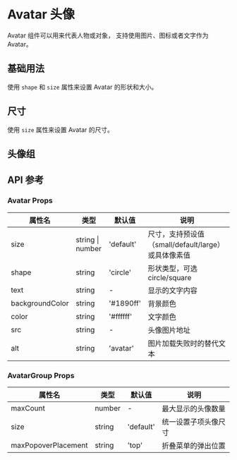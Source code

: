 # Avatar 头像

Avatar 组件可以用来代表人物或对象， 支持使用图片、图标或者文字作为 Avatar。

## 基础用法

<p>
使用 <code>shape</code> 和 <code>size</code> 属性来设置 Avatar 的形状和大小。
</p>

<demo vue="./example/base.vue"></demo>

## 尺寸

使用 <code>size</code> 属性来设置 Avatar 的尺寸。
<demo vue="./example/size.vue"></demo>

## 头像组

<demo vue="./example/group.vue"></demo>

## API 参考

### Avatar Props

| 属性名          | 类型             | 默认值    | 说明                                                |
| --------------- | ---------------- | --------- | --------------------------------------------------- |
| size            | string \| number | 'default' | 尺寸，支持预设值（small/default/large）或具体像素值 |
| shape           | string           | 'circle'  | 形状类型，可选 circle/square                        |
| text            | string           | -         | 显示的文字内容                                      |
| backgroundColor | string           | '#1890ff' | 背景颜色                                            |
| color           | string           | '#ffffff' | 文字颜色                                            |
| src             | string           | -         | 头像图片地址                                        |
| alt             | string           | 'avatar'  | 图片加载失败时的替代文本                            |

### AvatarGroup Props

| 属性名              | 类型   | 默认值    | 说明                 |
| ------------------- | ------ | --------- | -------------------- |
| maxCount            | number | -         | 最大显示的头像数量   |
| size                | string | 'default' | 统一设置子项头像尺寸 |
| maxPopoverPlacement | string | 'top'     | 折叠菜单的弹出位置   |
